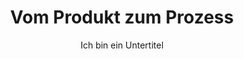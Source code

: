 ---
layout: trend
title: Vom Produkt zum Prozess
subtitle: Ich bin ein Untertitel
teaser-img: "produkt-zu-prozess.svg"
teaser-img-social: ""
nummmer: "08"
---